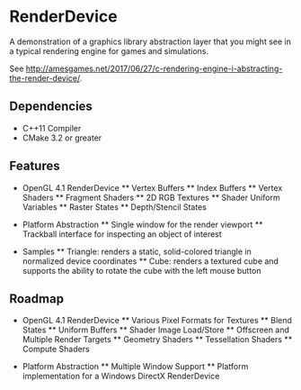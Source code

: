 # RenderDevice

A demonstration of a graphics library abstraction layer that you might see in a typical rendering engine for games and simulations.

See http://amesgames.net/2017/06/27/c-rendering-engine-i-abstracting-the-render-device/.

## Dependencies

* C++11 Compiler
* CMake 3.2 or greater

## Features

* OpenGL 4.1 RenderDevice
** Vertex Buffers
** Index Buffers
** Vertex Shaders
** Fragment Shaders
** 2D RGB Textures
** Shader Uniform Variables
** Raster States
** Depth/Stencil States

* Platform Abstraction
** Single window for the render viewport
** Trackball interface for inspecting an object of interest

* Samples
** Triangle: renders a static, solid-colored triangle in normalized device coordinates
** Cube: renders a textured cube and supports the ability to rotate the cube with the left mouse button

## Roadmap

* OpenGL 4.1 RenderDevice
** Various Pixel Formats for Textures
** Blend States
** Uniform Buffers
** Shader Image Load/Store
** Offscreen and Multiple Render Targets
** Geometry Shaders
** Tessellation Shaders
** Compute Shaders

* Platform Abstraction
** Multiple Window Support
** Platform implementation for a Windows DirectX RenderDevice
